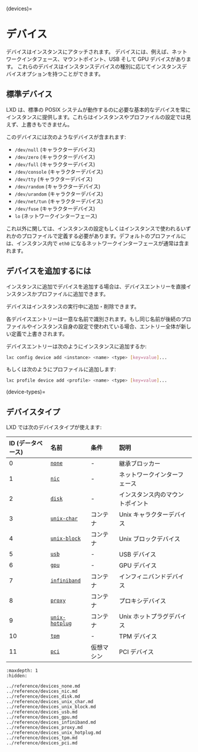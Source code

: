 (devices)=
# デバイス

デバイスはインスタンスにアタッチされます。
デバイスには、例えば、ネットワークインタフェース、マウントポイント、USB そして GPU デバイスがあります。
これらのデバイスはインスタンスデバイスの種別に応じてインスタンスデバイスオプションを持つことができます。

## 標準デバイス

LXD は、標準の POSIX システムが動作するのに必要な基本的なデバイスを常にインスタンスに提供します。これらはインスタンスやプロファイルの設定では見えず、上書きもできません。

このデバイスには次のようなデバイスが含まれます:

- `/dev/null` (キャラクターデバイス)
- `/dev/zero` (キャラクターデバイス)
- `/dev/full` (キャラクターデバイス)
- `/dev/console` (キャラクターデバイス)
- `/dev/tty` (キャラクターデバイス)
- `/dev/random` (キャラクターデバイス)
- `/dev/urandom` (キャラクターデバイス)
- `/dev/net/tun` (キャラクターデバイス)
- `/dev/fuse` (キャラクターデバイス)
- `lo` (ネットワークインターフェース)

これ以外に関しては、インスタンスの設定もしくはインスタンスで使われるいずれかのプロファイルで定義する必要があります。デフォルトのプロファイルには、インスタンス内で `eth0` になるネットワークインターフェースが通常は含まれます。

## デバイスを追加するには

インスタンスに追加でデバイスを追加する場合は、デバイスエントリーを直接インスタンスかプロファイルに追加できます。

デバイスはインスタンスの実行中に追加・削除できます。

各デバイスエントリーは一意な名前で識別されます。もし同じ名前が後続のプロファイルやインスタンス自身の設定で使われている場合、エントリー全体が新しい定義で上書きされます。

デバイスエントリーは次のようにインスタンスに追加するか:

```bash
lxc config device add <instance> <name> <type> [key=value]...
```

もしくは次のようにプロファイルに追加します:

```bash
lxc profile device add <profile> <name> <type> [key=value]...
```

(device-types)=
## デバイスタイプ

LXD では次のデバイスタイプが使えます:

| ID (データベース) | 名前                                 | 条件       | 説明                             |
|:------------------|:------------------------------------ |:-----------|:---------------------------------|
| 0                 | [`none`](#type-none)                 | -          | 継承ブロッカー                   |
| 1                 | [`nic`](#type-nic)                   | -          | ネットワークインターフェース     |
| 2                 | [`disk`](#type-disk)                 | -          | インスタンス内のマウントポイント |
| 3                 | [`unix-char`](#type-unix-char)       | コンテナ   | Unix キャラクターデバイス        |
| 4                 | [`unix-block`](#type-unix-block)     | コンテナ   | Unix ブロックデバイス            |
| 5                 | [`usb`](#type-usb)                   | -          | USB デバイス                     |
| 6                 | [`gpu`](#type-gpu)                   | -          | GPU デバイス                     |
| 7                 | [`infiniband`](#type-infiniband)     | コンテナ   | インフィニバンドデバイス         |
| 8                 | [`proxy`](#type-proxy)               | コンテナ   | プロキシデバイス                 |
| 9                 | [`unix-hotplug`](#type-unix-hotplug) | コンテナ   | Unix ホットプラグデバイス        |
| 10                | [`tpm`](#type-tpm)                   | -          | TPM デバイス                     |
| 11                | [`pci`](#type-pci)                   | 仮想マシン | PCI デバイス                     |

```{toctree}
:maxdepth: 1
:hidden:

../reference/devices_none.md
../reference/devices_nic.md
../reference/devices_disk.md
../reference/devices_unix_char.md
../reference/devices_unix_block.md
../reference/devices_usb.md
../reference/devices_gpu.md
../reference/devices_infiniband.md
../reference/devices_proxy.md
../reference/devices_unix_hotplug.md
../reference/devices_tpm.md
../reference/devices_pci.md
```
